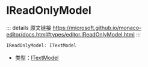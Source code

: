 # IReadOnlyModel

<backTop />
        
::: details 原文链接
https://microsoft.github.io/monaco-editor/docs.html#types/editor.IReadOnlyModel.html
:::

```ts
IReadOnlyModel: ITextModel
```

- 类型：[ITextModel](/api/editor/ITextModel.md)